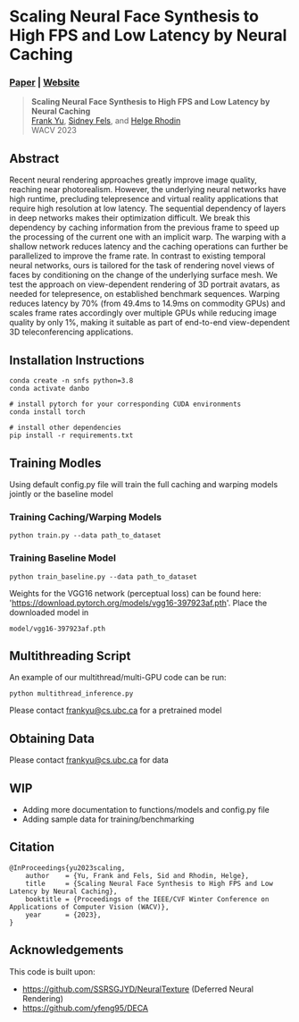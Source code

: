 # Scaling Neural Face Synthesis to High FPS and Low Latency by Neural Caching
### [Paper](https://arxiv.org/abs/2211.05773) | [Website](https://yu-frank.github.io/lowlatency/)
>**Scaling Neural Face Synthesis to High FPS and Low Latency by Neural Caching**\
>[Frank Yu](https://yu-frank.github.io/), [Sidney Fels](https://ece.ubc.ca/sid-fels/), and [Helge Rhodin](https://www.cs.ubc.ca/~rhodin/web/)\
>WACV 2023

## Abstract
Recent neural rendering approaches greatly improve image quality, reaching near photorealism. However, the underlying neural networks have high runtime, precluding telepresence and virtual reality applications that require high resolution at low latency. The sequential dependency of layers in deep networks makes their optimization difficult. We break this dependency by caching information from the previous frame to speed up the processing of the current one with an implicit warp. The warping with a shallow network reduces latency and the caching operations can further be parallelized to improve the frame rate. In contrast to existing temporal neural networks, ours is tailored for the task of rendering novel views of faces by conditioning on the change of the underlying surface mesh. We test the approach on view-dependent rendering of 3D portrait avatars, as needed for telepresence, on established benchmark sequences. Warping reduces latency by 70% (from 49.4ms to 14.9ms on commodity GPUs) and scales frame rates accordingly over multiple GPUs while reducing image quality by only 1%, making it suitable as part of end-to-end view-dependent 3D teleconferencing applications.

## Installation Instructions
```
conda create -n snfs python=3.8
conda activate danbo

# install pytorch for your corresponding CUDA environments
conda install torch

# install other dependencies
pip install -r requirements.txt
```

## Training Modles
Using default config.py file will train the full caching and warping models jointly or the baseline model
### Training Caching/Warping Models
```
python train.py --data path_to_dataset
```
### Training Baseline Model
```
python train_baseline.py --data path_to_dataset
```

Weights for the VGG16 network (perceptual loss) can be found here: 'https://download.pytorch.org/models/vgg16-397923af.pth'. Place the downloaded model in 
```
model/vgg16-397923af.pth
```

## Multithreading Script
An example of our multithread/multi-GPU code can be run:
```
python multithread_inference.py 
```
Please contact frankyu@cs.ubc.ca for a pretrained model

## Obtaining Data
Please contact frankyu@cs.ubc.ca for data

## WIP
* Adding more documentation to functions/models and config.py file
* Adding sample data for training/benchmarking 

## Citation
```
@InProceedings{yu2023scaling,
    author    = {Yu, Frank and Fels, Sid and Rhodin, Helge},
    title     = {Scaling Neural Face Synthesis to High FPS and Low Latency by Neural Caching},
    booktitle = {Proceedings of the IEEE/CVF Winter Conference on Applications of Computer Vision (WACV)},
    year      = {2023},
}
```

## Acknowledgements
This code is built upon:
* https://github.com/SSRSGJYD/NeuralTexture (Deferred Neural Rendering)
* https://github.com/yfeng95/DECA 
